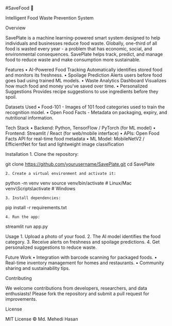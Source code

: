 #SaveFood 🥗

Intelligent Food Waste Prevention System

Overview

SavePlate is a machine learning-powered smart system designed to help individuals and businesses reduce food waste. Globally, one-third of all food is wasted every year - a problem that has economic, social, and environmental consequences. SavePlate helps track, predict, and manage food to reduce waste and make consumption more sustainable.

Features
	• AI-Powered Food Tracking
Automatically identifies stored food and monitors its freshness.
	• Spoilage Prediction
Alerts users before food goes bad using trained ML models.
	• Waste Analytics Dashboard
Visualizes how much food and money you’ve saved over time.
	• Personalized Suggestions
Provides recipe suggestions to use ingredients before they spoil.


Datasets Used
	• Food-101 - Images of 101 food categories used to train the recognition model.
	• Open Food Facts - Metadata on packaging, expiry, and nutritional information.


Tech Stack
	• Backend: Python, TensorFlow / PyTorch (for ML model)
	• Frontend: Streamlit / React (for web/mobile interface)
	• APIs: Open Food Facts API for real-time food metadata
	• ML Model: MobileNetV2 / EfficientNet for fast and lightweight image classification


Installation
	1. Clone the repository:

git clone https://github.com/yourusername/SavePlate.git
cd SavePlate

	2. Create a virtual environment and activate it:

python -m venv venv
source venv/bin/activate  # Linux/Mac
venv\Scripts\activate     # Windows

	3. Install dependencies:

pip install -r requirements.txt

	4. Run the app:

streamlit run app.py



Usage
	1. Upload a photo of your food.
	2. The AI model identifies the food category.
	3. Receive alerts on freshness and spoilage predictions.
	4. Get personalized suggestions to reduce waste.


Future Work
	• Integration with barcode scanning for packaged foods.
	• Real-time inventory management for homes and restaurants.
	• Community sharing and sustainability tips.


Contributing

We welcome contributions from developers, researchers, and data enthusiasts!
Please fork the repository and submit a pull request for improvements.


License

MIT License © Md. Mehedi Hasan

